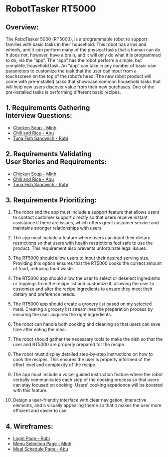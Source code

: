 # RobotTasker RT5000

## Overview:
The RoboTasker 5000 (RT5000), is a programmable robot to support families with basic tasks in their household. This robot has arms and wheels, and it can perform many of the physical tasks that a human can do. It does not, however, have a brain, and it will only do what it is programmed to do, via the “app”. The “app” has the robot perform a simple, but complete, household task. An “app” can take in any number of basic user parameters to customize the task that the user can input from a touchscreen on the top of the robot’s head. 
The new robot product will come with pre-installed tasks that showcase common household tasks that will help new users discover value from their new purchases. One of the pre-installed tasks is performing different basic recipes.

## 1. Requirements Gathering <br> Interview Questions: 
- [Chicken Soup - Minh](/Minh/MinhIQ.md)
- [Chili and Rice - Abu](/Abu/InterviewQuestions.md) 
- [Tuna Fish Sandwich - Rubi](/Rubi/RubiIQ.md)

## 2. Requirements Validating <br> User Stories and Requirements:
- [Chicken Soup - Minh](/Minh/Muserstories.md)
- [Chili and Rice - Abu](/Abu/UserStories.md)
- [Tuna Fish Sandwich - Rubi](/Rubi/UserStories.md)

## 3. Requirements Prioritizing:
1. The robot and the app must include a support feature that allows users to contact customer support directly so that users receive instant assistance if there are issues, which offers great customer service and maintains stronger relationships with users.
   
2. The app must include a feature where users can input their dietary restrictions so that users with health restrictions feel safe to use the product. This requirement also prevents unfortunate legal issues.

3. The RT5000 should allow users to input their desired serving size. Providing this option ensures that the RT5000 cooks the correct amount of food, reducing food waste.

4. The RT5000 app should allow the user to select or deselect ingredients or toppings from the recipe list and customize it, allowing the user to customize and alter the recipe ingredients to ensure they meet their dietary and preference needs.

5. The RT5000 app should create a grocery list based on my selected meal. Creating a grocery list streamlines the preparation process by ensuring the user acquires the right ingredients.

6. The robot can handle both cooking and cleaning so that users can save time after eating the meal.

7. The robot should gather the necessary tools to make the dish so that the user and RT5000 are properly prepared for the recipe.

8. The robot must display detailed step-by-step instructions on how to cook the recipes. This ensures the user is properly informed of the effort level and complexity of the recipe.

9. The app must include a voice-guided instruction feature where the robot verbally communicates each step of the cooking process so that users can stay focused on cooking. Users' cooking experience will be boosted with this feature.

10. Design a user-friendly interface with clear navigation, interactive elements, and a visually appealing theme so that it makes the user more efficient and easier to use. 

## 4. Wireframes:
- [Login Page - Rubi](/Rubi/wireframe.md)
- [Menu Selection Page - Minh](/Minh/Mwireframe.md)
- [Meal Schedule Page - Abu](/Abu/Wireframe.md)
